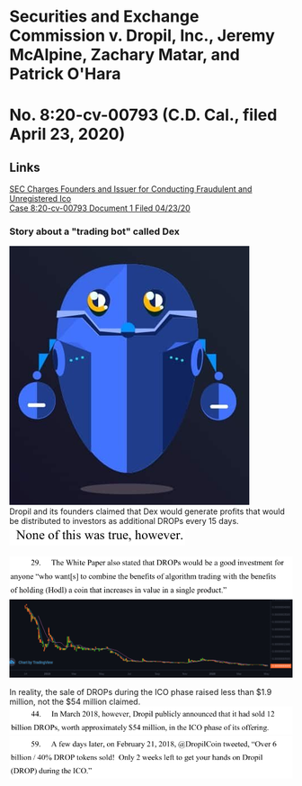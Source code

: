 # Securities and Exchange Commission v. Dropil, Inc., Jeremy McAlpine, Zachary Matar, and Patrick O'Hara

# No. 8:20-cv-00793 (C.D. Cal., filed April 23, 2020)

## Links

[SEC Charges Founders and Issuer for Conducting Fraudulent and Unregistered Ico](https://www.sec.gov/litigation/litreleases/2020/lr24804.htm)<br>
[Case 8:20-cv-00793 Document 1 Filed 04/23/20](https://www.sec.gov/litigation/complaints/2020/comp24804.pdf)

### Story about a "trading bot" called Dex<br>

![](assets/README-10ba05ef.png)<br>
Dropil and its founders claimed that Dex would generate profits that would be distributed to investors as additional DROPs every 15 days.<br>
![](assets/README-163b669d.png)<br>
<br>
![](assets/README-e932bbc6.png)<br>
![](assets/README-398fc2d8.png)<br>

In reality, the sale of DROPs during the ICO phase raised less than $1.9 million, not the $54 million claimed.<br>
![](assets/README-73b0c63d.png)<br>
![](assets/README-80484386.png)<br>
